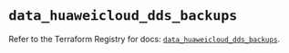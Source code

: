 # `data_huaweicloud_dds_backups`

Refer to the Terraform Registry for docs: [`data_huaweicloud_dds_backups`](https://registry.terraform.io/providers/huaweicloud/huaweicloud/1.71.1/docs/data-sources/dds_backups).
